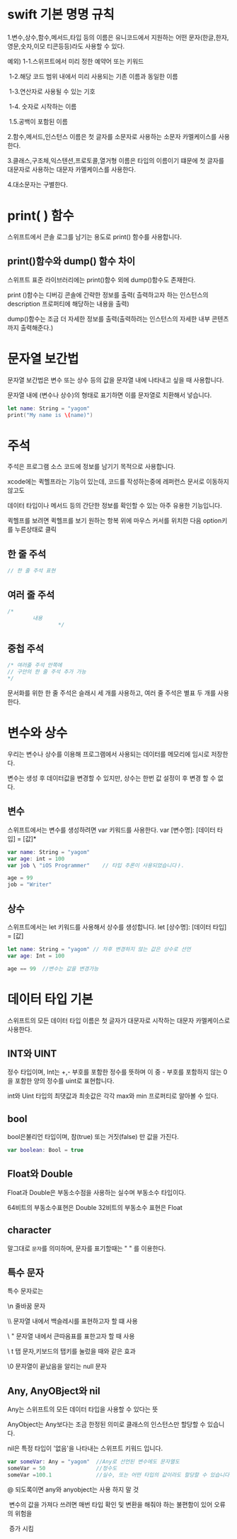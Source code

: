 #	swift 기본 명명 규칙

### 	

1.변수,상수,함수,메서드,타입 등의 이름은 유니코드에서 지원하는 어떤 문자(한글,한자,영문,숫자,이모	티콘등등)라도 사용할 수 있다. 

예외) 1-1.스위프트에서 미리 정한 예약어 또는 키워드

​		 1-2.해당 코드 범위 내에서 미리 사용되는 기존 이름과 동일한 이름

​		 1-3.연산자로 사용될 수 있는 기호

​		1-4. 숫자로 시작하는 이름

​		1.5.공백이 포함된 이름

2.함수,메서드,인스턴스 이름은 첫 글자를 소문자로 사용하는 소문자 카멜케이스를 사용한다.

3.클래스,구조체,익스텐션,프로토콜,열거형 이름은 타입의 이름이기 떄문에  첫 글자를 대문자로 사용하는 대문자 카멜케이스를 사용한다.

4.대소문자는 구별한다.



# 	print( ) 함수

스위프트에서 콘솔 로그를 남기는 용도로 print() 함수를 사용합니다.

## print()함수와 dump() 함수 차이

스위프트 표준 라이브러리에는 print()함수 외에 dump()함수도 존재한다.

print ()함수는 디버깅 콘솔에 간략한 정보를 출력( 츨력하고자 하는 인스턴스의 description 프로퍼티에 해당하는 내용을 출력)

dump()함수는 조금 더 자세한 정보를 출력(출력하려는 인스턴스의 자세한 내부 콘텐츠까지 출력해준다.)



# 문자열 보간법

문자열 보간법은 변수 또는 상수 등의 값을 문자열 내에 나타내고 싶을 때 사용합니다.

문자열 내에 \(변수나 상수)의 형태로 표기하면 이를 문자열로 치환해서 넣습니다.

```swift
let name: String = "yagom"
print("My name is \(name)")
```



# 주석

주석은 프로그램 소스 코드에 정보를 남기기 목적으로 사용합니다.

xcode에는 퀵헬프라는 기능이 있는데, 코드를 작성하는중에 레퍼런스 문서로 이동하지 않고도

데이터 타입이나 메서드 등의 간단한 정보를 확인할 수 있는 아주 유용한 기능입니다.



퀵헬프를 보려면 퀵헬프를 보기 원하는 항복 위에 마우스 커서를 위치한 다음 option키를 누른상태로 클릭



## 한 줄 주석

```swift
// 한 줄 주석 표현
```



##	여러 줄 주석

```swift
/* 
		내용
				*/
```

##	중첩 주석

```swift
/* 여러줄 주석 안쪽에
// 구안의 한 줄 주석 추가 가능
*/
```



문서화를 위한 한 줄 주석은 슬래시 세 개를 사용하고, 여러 줄 주석은 별표 두 개를 사용한다.



# 변수와 상수

우리는 변수나 상수를 이용해  프로그램에서 사용되는 데이터를 메모리에 임시로 저장한다.

변수는 생성 후 데이터값을 변경할 수 있지만, 상수는 한번 값 설정이 후 변경 할 수 없다.



##  변수

스위프트에서는 변수를 생성하려면 var 키워드를 사용한다. var [변수명]: [데이터 타입] = [값]*

```swift
var name: String = "yagom"
var age: int = 100
var job \ "iOS Programmer"    // 타입 추론이 사용되었습니다ㅏ.

age = 99
job = "Writer"
```

## 상수

스위프트에서는 let 키워드를 사용해서 상수를 생성합니다. let [상수명]: [데이터 타입] = [값]

```swift
let name: String = "yagom" // 차후 변경하지 않는 값은 상수로 선언
var age: Int = 100

age == 99  //변수는 값을 변경가능
```



# 데이터 타입 기본

스위프트의 모든 데이터 타입 이름은 첫 글자가 대문자로 시작하는 대문자 카멜케이스로 사용한다.



## INT와 UINT

정수 타입이며, Int는 +,- 부호를 포함한 정수를 뜻하며 이 중 - 부호를 포함하지 않는 0을 포함한 양의 정수를 uint로 표현합니다.

int와 Uint 타입의 최댓값과 최솟값은 각각 max와 min 프로퍼티로 알아볼 수 있다.



## bool

bool은불리언 타입이며, 참(true) 또는 거짓(false) 만 값을 가진다.

```swift
var boolean: Bool = true
```

## 	Float와 Double

Float과 Double은 부동소수점을 사용하는 실수며 부동소수 타입이다.

64비트의 부동소수표현은 Double 32비트의 부동소수 표현은 Float

## character

말그대로 `문자`를 의미하며, 문자를 표기할때는 " " 를 이용한다.

## 특수 문자

특수 문자로는 

\n    줄바꿈 문자

\\\     문자열 내에서 백슬레시를 표현하고자 할 떄 사용

\ "      문자열 내에서 큰따옴표를 표한고자 할 때 사용

\ t	  탭 문자,키보드의 탭키를 눌렀을 때와 같은 효과

\0 	 문자열이 끝났음을 알리는 null 문자



## Any, AnyOBject와 nil

Any는 스위프트의 모든 데이터 타입을 사용할 수 있다는 뜻

AnyObject는 Any보다는 조금 한정된 의미로 클래스의 인스턴스만 할당할 수 있습니다.

nil은 특정 타입이 '없음'을 나타내는 스위프트 키워드 입니다.

```swift
var someVar: Any = "yagom"  //Any로 선언된 변수에도 문자열도
someVar = 50				//정수도
someVar =100.1				//실수, 또는 어떤 타입의 값이라도 할당할 수 있습니다.
```

@ 되도록이면 any와 anyobject는 사용 하지 말 것 

​	변수의 값을 가져다 쓰려면 매번 타입 확인 및 변환을 해줘야 하는 불편함이 있어 오류의 위험을 

​	증가 시킴

